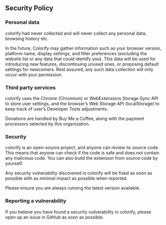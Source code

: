 ## Security Policy

### Personal data

colorify had never collected and will never collect any personal data, browsing history etc.

In the future, Colorify may gather information such as your browser version, platform name, display settings, and filter preferences (excluding the website list or any data that could identify you). This data will be used for introducing new features, discontinuing unused ones, or proposing default settings for newcomers. Rest assured, any such data collection will only occur with your permission.

### Third party services

colorify uses the Chrome (Chromium) or WebExtensions Storage Sync API to store user settings, and the browser’s Web Storage API (localStorage) to keep track of user’s Developer Tools adjustments.

Donations are handled by Buy Me a Coffee, along with the payment processors selected by this organization.

### Security

colorify is an open-source project, and anyone can review its source code. This means that anyone can check if the code is safe and does not contain any malicious code. You can also build the extension from source code by yourself.

Any security vulnerability discovered in colorify will be fixed as soon as possible with as minimal impact as possible when reported.

Please ensure you are always running the latest version available.

### Reporting a vulnerability

If you believe you have found a security vulnerability in colorify, please open up an issue in GitHub as soon as possible.


